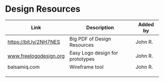 # Design Resources


| Link | Description | Added by |
| -------- | -------- | -------- |
|https://bit.ly/2NH7NES |Big PDF of Design Resources |John R. |
|www.freelogodesign.org |Easy Logo design for prototypes |John R. |
|balsamiq.com |Wireframe tool |John R. |
| | | |
| | | |
| | | |
